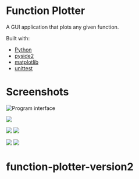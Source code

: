 
# Function Plotter

A GUI application that plots any given function.

Built with:

 - [Python](https://www.python.org/)
 - [pyside2](https://pypi.org/project/PySide2/)
 - [matplotlib](https://matplotlib.org/)
 - [unittest](https://docs.python.org/3/library/unittest.html)

# Screenshots
![Program interface](https://i.postimg.cc/hG09ZK53/image-009.png)

![](https://i.postimg.cc/mkPCrC20/image-002.png)

![](https://i.postimg.cc/s2nJDV4G/image-004.png)
![](https://i.postimg.cc/59QmbWYj/image-005.png)

![](https://i.postimg.cc/XN59tKmC/image-007.png)
![](https://i.postimg.cc/6qB6jNFz/image-008.png)

# function-plotter-version2
